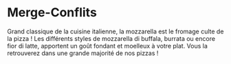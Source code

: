 # Merge-Conflits
Grand classique de la cuisine italienne, la mozzarella est le fromage culte de la pizza ! Les différents styles de mozzarella di buffala, burrata ou encore fior di latte, apportent un goût fondant et moelleux à votre plat. Vous la retrouverez dans une grande majorité de nos pizzas !
